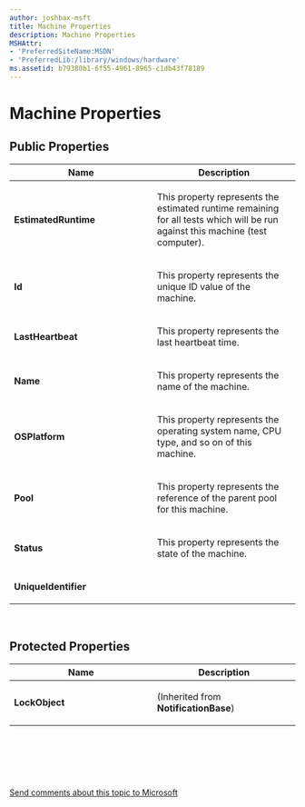 ```yaml
---
author: joshbax-msft
title: Machine Properties
description: Machine Properties
MSHAttr:
- 'PreferredSiteName:MSDN'
- 'PreferredLib:/library/windows/hardware'
ms.assetid: b79380b1-6f55-4961-8965-c1db43f78189
---
```


# Machine Properties


## Public Properties


<table>
<colgroup>
<col width="50%" />
<col width="50%" />
</colgroup>
<thead>
<tr class="header">
<th>Name</th>
<th>Description</th>
</tr>
</thead>
<tbody>
<tr class="odd">
<td><p><strong>EstimatedRuntime</strong></p></td>
<td><p>This property represents the estimated runtime remaining for all tests which will be run against this machine (test computer).</p></td>
</tr>
<tr class="even">
<td><p><strong>Id</strong></p></td>
<td><p>This property represents the unique ID value of the machine.</p></td>
</tr>
<tr class="odd">
<td><p><strong>LastHeartbeat</strong></p></td>
<td><p>This property represents the last heartbeat time.</p></td>
</tr>
<tr class="even">
<td><p><strong>Name</strong></p></td>
<td><p>This property represents the name of the machine.</p></td>
</tr>
<tr class="odd">
<td><p><strong>OSPlatform</strong></p></td>
<td><p>This property represents the operating system name, CPU type, and so on of this machine.</p></td>
</tr>
<tr class="even">
<td><p><strong>Pool</strong></p></td>
<td><p>This property represents the reference of the parent pool for this machine.</p></td>
</tr>
<tr class="odd">
<td><p><strong>Status</strong></p></td>
<td><p>This property represents the state of the machine.</p></td>
</tr>
<tr class="even">
<td><p><strong>UniqueIdentifier</strong></p></td>
<td><p></p></td>
</tr>
</tbody>
</table>

 

## Protected Properties


<table>
<colgroup>
<col width="50%" />
<col width="50%" />
</colgroup>
<thead>
<tr class="header">
<th>Name</th>
<th>Description</th>
</tr>
</thead>
<tbody>
<tr class="odd">
<td><p><strong>LockObject</strong></p></td>
<td><p>(Inherited from <strong>NotificationBase</strong>)</p></td>
</tr>
</tbody>
</table>

 

 

 

[Send comments about this topic to Microsoft](mailto:wsddocfb@microsoft.com?subject=Documentation%20feedback%20%5Bp_hck\p_hck%5D:%20Machine%20Properties%20%20RELEASE:%20%284/27/2016%29&body=%0A%0APRIVACY%20STATEMENT%0A%0AWe%20use%20your%20feedback%20to%20improve%20the%20documentation.%20We%20don't%20use%20your%20email%20address%20for%20any%20other%20purpose,%20and%20we'll%20remove%20your%20email%20address%20from%20our%20system%20after%20the%20issue%20that%20you're%20reporting%20is%20fixed.%20While%20we're%20working%20to%20fix%20this%20issue,%20we%20might%20send%20you%20an%20email%20message%20to%20ask%20for%20more%20info.%20Later,%20we%20might%20also%20send%20you%20an%20email%20message%20to%20let%20you%20know%20that%20we've%20addressed%20your%20feedback.%0A%0AFor%20more%20info%20about%20Microsoft's%20privacy%20policy,%20see%20http://privacy.microsoft.com/default.aspx. "Send comments about this topic to Microsoft")




